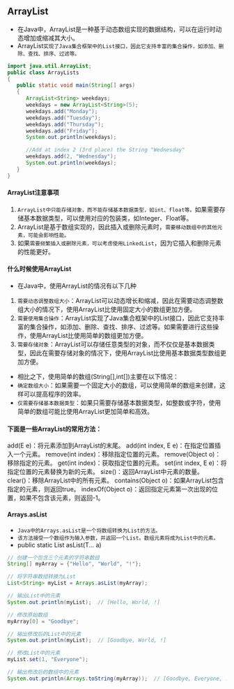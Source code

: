 ## ArrayList
* 在Java中，ArrayList是一种基于动态数组实现的数据结构，可以在运行时动态增加或缩减其大小。
* ArrayList`实现了Java集合框架中的List接口，因此它支持丰富的集合操作，如添加、删除、查找、排序、过滤等。`

```java
import java.util.ArrayList;
public class ArrayLists
{
   public static void main(String[] args)
   {
      ArrayList<String> weekdays;
      weekdays = new ArrayList<String>(5);
      weekdays.add("Monday");
      weekdays.add("Tuesday");
      weekdays.add("Thursday");
      weekdays.add("Friday");
      System.out.println(weekdays);

      //Add at index 2 (3rd place) the String "Wednesday"
      weekdays.add(2, "Wednesday");
      System.out.println(weekdays);
   }
}
```

#### ArrayList注意事项
1. `ArrayList中只能存储对象，而不能存储基本数据类型，如int、float等。`如果需要存储基本数据类型，可以使用对应的包装类，如Integer、Float等。
2. ArrayList是基于数组实现的，因此插入或删除元素时，`需要移动数组中的其他元素，可能会影响性能。`
3. 如果`需要频繁插入或删除元素，可以考虑使用LinkedList`，因为它插入和删除元素的性能更好。


#### 什么时候使用ArrayList
* 在Java中，使用ArrayList的情况有以下几种
1. `需要动态调整数组大小`：ArrayList可以动态增长和缩减，因此在需要动态调整数组大小的情况下，使用ArrayList比使用固定大小的数组更加方便。
2. `需要使用集合操作`：ArrayList实现了Java集合框架中的List接口，因此它支持丰富的集合操作，如添加、删除、查找、排序、过滤等。如果需要进行这些操作，使用ArrayList比使用简单的数组更加方便。
3. `需要存储对象`：ArrayList可以存储任意类型的对象，而不仅仅是基本数据类型，因此在需要存储对象的情况下，使用ArrayList比使用基本数据类型数组更加方便。

* 相比之下，使用简单的数组(String[],int[])主要在以下情况：
* `确定数组大小`：如果需要一个固定大小的数组，可以使用简单的数组来创建，这样可以提高程序的效率。
* `仅需要存储基本数据类型`：如果只需要存储基本数据类型，如整数或字符，使用简单的数组可能比使用ArrayList更加简单和高效。



#### 下面是一些ArrayList的常用方法：
add(E e)：将元素添加到ArrayList的末尾。
add(int index, E e)：在指定位置插入一个元素。
remove(int index)：移除指定位置的元素。
remove(Object o)：移除指定的元素。
get(int index)：获取指定位置的元素。
set(int index, E e)：将指定位置的元素替换为新的元素。
size()：返回ArrayList中元素的数量。
clear()：移除ArrayList中的所有元素。
contains(Object o)：如果ArrayList包含指定的元素，则返回true。
indexOf(Object o)：返回指定元素第一次出现的位置，如果不包含该元素，则返回-1。

#### Arrays.asList
* `Java中的Arrays.asList是一个将数组转换为List的方法。`
* `该方法接受一个数组作为输入参数，并返回一个List。数组元素将成为List中的元素。`
* public static <T> List<T> asList(T... a)
```java
// 创建一个包含三个元素的字符串数组
String[] myArray = {"Hello", "World", "!"};

// 将字符串数组转换为List
List<String> myList = Arrays.asList(myArray);

// 输出List中的元素
System.out.println(myList);  // [Hello, World, !]

// 修改原始数组
myArray[0] = "Goodbye";

// 输出修改后的List中的元素
System.out.println(myList);  // [Goodbye, World, !]

// 修改List中的元素
myList.set(1, "Everyone");

// 输出修改后的数组中的元素
System.out.println(Arrays.toString(myArray));  // [Goodbye, Everyone, !]
```




